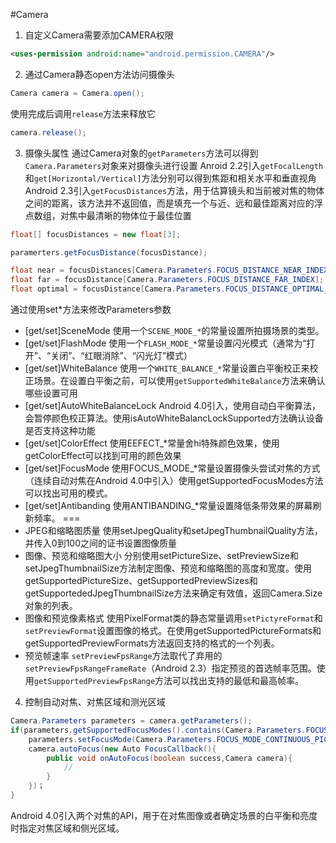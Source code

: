 #Camera
1. 自定义Camera需要添加CAMERA权限
```xml
<uses-permission android:name="android.permission.CAMERA"/>
```
2. 通过Camera静态open方法访问摄像头
```java
Camera camera = Camera.open();
```
使用完成后调用`release`方法来释放它
```java
camera.release();
```
3. 摄像头属性
通过Camera对象的`getParameters`方法可以得到`Camera.Parameters`对象来对摄像头进行设置
Anroid 2.2引入`getFocalLength`和`get[Horizontal/Vertical]`方法分别可以得到焦距和相关水平和垂直视角
Android 2.3引入`getFocusDistances`方法，用于估算镜头和当前被对焦的物体之间的距离，该方法并不返回值，而是填充一个与近、远和最佳距离对应的浮点数组，对焦中最清晰的物体位于最佳位置
```java
float[] focusDistances = new float[3];

paramerters.getFocusDistance(focusDistance);

float near = focusDistances[Camera.Parameters.FOCUS_DISTANCE_NEAR_INDEX];
float far = focusDistance[Camera.Parameters.FOCUS_DISTANCE_FAR_INDEX];
float optimal = focusDistance[Camera.Parameters.FOCUS_DISTANCE_OPTIMAL_INDEX];
```
通过使用set*方法来修改Parameters参数
- [get/set]SceneMode 使用一个`SCENE_MODE_*`的常量设置所拍摄场景的类型。
- [get/set]FlashMode 使用一个`FLASH_MODE_*`常量设置闪光模式（通常为“打开”、“关闭”、“红眼消除”、“闪光灯”模式）
- [get/set]WhiteBalance 使用一个`WHITE_BALANCE_*`常量设置白平衡校正来校正场景。在设置白平衡之前，可以使用`getSupportedWhiteBalance`方法来确认哪些设置可用
- [get/set]AutoWhiteBalanceLock Android 4.0引入，使用自动白平衡算法，会暂停颜色校正算法。使用isAutoWhiteBalancLockSupported方法确认设备是否支持这种功能
- [get/set]ColorEffect 使用EEFECT_*常量舍hi特殊颜色效果，使用getColorEffect可以找到可用的颜色效果
- [get/set]FocusMode 使用FOCUS_MODE_*常量设置摄像头尝试对焦的方式（连续自动对焦在Android 4.0中引入）使用getSupportedFocusModes方法可以找出可用的模式。
- [get/set]Antibanding 使用ANTIBANDING_*常量设置降低条带效果的屏幕刷新频率。
===
- JPEG和缩略图质量 使用setJpegQuality和setJpegThumbnailQuality方法，并传入0到100之间的证书设置图像质量
- 图像、预览和缩略图大小 分别使用setPictureSize、setPreviewSize和setJpegThumbnailSize方法制定图像、预览和缩略图的高度和宽度。使用getSupportedPictureSize、getSupportedPreviewSizes和getSupportededJpegThumbnailSize方法来确定有效值，返回Camera.Size对象的列表。
- 图像和预览像素格式 使用PixelFormat类的静态常量调用`setPictyreFormat`和`setPreviewFormat`设置图像的格式。在使用getSupportedPictureFormats和getSupportedPreviewFormats方法返回支持的格式的一个列表。
- 预览帧速率 `setPreviewFpsRange`方法取代了弃用的`setPreviewFpsRangeFrameRate`（Android 2.3）指定预览的首选帧率范围。使用`getSupportedPreviewFpsRange`方法可以找出支持的最低和最高帧率。
4. 控制自动对焦、对焦区域和测光区域
```java
Camera.Parameters parameters = camera.getParameters();
if(parameters.getSupportedFocusModes().contains(Camera.Parameters.FOCUS_MODE_CONTINUOUS_PICTURE)) {
	parameters.setFocusMode(Camera.Parameters.FOCUS_MODE_CONTINUOUS_PICTURE);
	camera.autoFocus(new Auto FocusCallback(){
		public void onAutoFocus(boolean success,Camera camera){
			// 
		}
	})；
}
```
Android 4.0引入两个对焦的API，用于在对焦图像或者确定场景的白平衡和亮度时指定对焦区域和侧光区域。